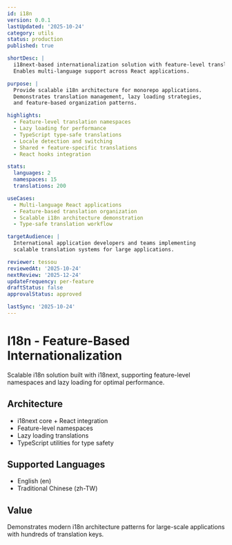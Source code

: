 ```yaml
---
id: i18n
version: 0.0.1
lastUpdated: '2025-10-24'
category: utils
status: production
published: true

shortDesc: |
  i18next-based internationalization solution with feature-level translations.
  Enables multi-language support across React applications.

purpose: |
  Provide scalable i18n architecture for monorepo applications.
  Demonstrates translation management, lazy loading strategies,
  and feature-based organization patterns.

highlights:
  - Feature-level translation namespaces
  - Lazy loading for performance
  - TypeScript type-safe translations
  - Locale detection and switching
  - Shared + feature-specific translations
  - React hooks integration

stats:
  languages: 2
  namespaces: 15
  translations: 200

useCases:
  - Multi-language React applications
  - Feature-based translation organization
  - Scalable i18n architecture demonstration
  - Type-safe translation workflow

targetAudience: |
  International application developers and teams implementing
  scalable translation systems for large applications.

reviewer: tessou
reviewedAt: '2025-10-24'
nextReview: '2025-12-24'
updateFrequency: per-feature
draftStatus: false
approvalStatus: approved

lastSync: '2025-10-24'
---
```


# I18n - Feature-Based Internationalization

Scalable i18n solution built with i18next, supporting feature-level namespaces and lazy loading for optimal performance.

## Architecture

- i18next core + React integration
- Feature-level namespaces
- Lazy loading translations
- TypeScript utilities for type safety

## Supported Languages

- English (en)
- Traditional Chinese (zh-TW)

## Value

Demonstrates modern i18n architecture patterns for large-scale applications with hundreds of translation keys.

